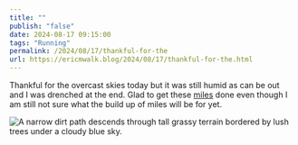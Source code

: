 ```yaml
---
title: ""
publish: "false"
date: 2024-08-17 09:15:00
tags: "Running"
permalink: /2024/08/17/thankful-for-the
url: https://ericmwalk.blog/2024/08/17/thankful-for-the.html
---
```


Thankful for the overcast skies today but it was still humid as can be out and I was drenched at the end. Glad to get these [miles](https://strava.com/activities/12170597794) done even though I am still not sure what the build up of miles will be for yet.

![A narrow dirt path descends through tall grassy terrain bordered by lush trees under a cloudy blue sky.](https://ericmwalk.blog/uploads/2024/img-1569.jpeg)